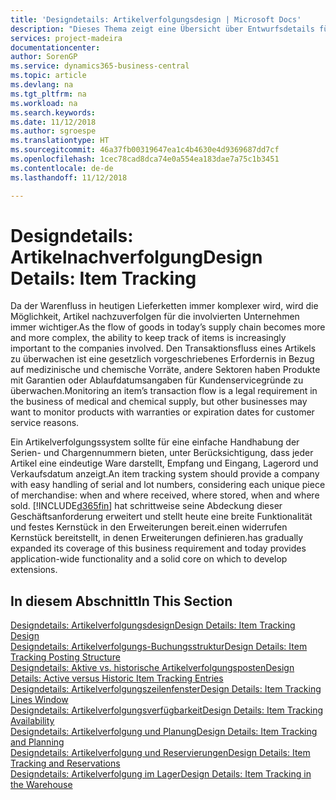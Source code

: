 ```yaml
---
title: 'Designdetails: Artikelverfolgungsdesign | Microsoft Docs'
description: "Dieses Thema zeigt eine Übersicht über Entwurfsdetails für Artikelverfolgung."
services: project-madeira
documentationcenter: 
author: SorenGP
ms.service: dynamics365-business-central
ms.topic: article
ms.devlang: na
ms.tgt_pltfrm: na
ms.workload: na
ms.search.keywords: 
ms.date: 11/12/2018
ms.author: sgroespe
ms.translationtype: HT
ms.sourcegitcommit: 46a37fb00319647ea1c4b4630e4d9369687dd7cf
ms.openlocfilehash: 1cec78cad8dca74e0a554ea183dae7a75c1b3451
ms.contentlocale: de-de
ms.lasthandoff: 11/12/2018

---
```

# <a name="design-details-item-tracking"></a><span data-ttu-id="521bc-103">Designdetails: Artikelnachverfolgung</span><span class="sxs-lookup"><span data-stu-id="521bc-103">Design Details: Item Tracking</span></span>
<span data-ttu-id="521bc-104">Da der Warenfluss in heutigen Lieferketten immer komplexer wird, wird die Möglichkeit, Artikel nachzuverfolgen für die involvierten Unternehmen immer wichtiger.</span><span class="sxs-lookup"><span data-stu-id="521bc-104">As the flow of goods in today’s supply chain becomes more and more complex, the ability to keep track of items is increasingly important to the companies involved.</span></span> <span data-ttu-id="521bc-105">Den Transaktionsfluss eines Artikels zu überwachen ist eine gesetzlich vorgeschriebenes Erfordernis in Bezug auf medizinische und chemische Vorräte, andere Sektoren haben Produkte mit Garantien oder Ablaufdatumsangaben für Kundenservicegründe zu überwachen.</span><span class="sxs-lookup"><span data-stu-id="521bc-105">Monitoring an item’s transaction flow is a legal requirement in the business of medical and chemical supply, but other businesses may want to monitor products with warranties or expiration dates for customer service reasons.</span></span>  

<span data-ttu-id="521bc-106">Ein Artikelverfolgungssystem sollte für eine einfache Handhabung der Serien- und Chargennummern bieten, unter Berücksichtigung, dass jeder Artikel eine eindeutige Ware darstellt, Empfang und Eingang, Lagerord und Verkaufsdatum anzeigt.</span><span class="sxs-lookup"><span data-stu-id="521bc-106">An item tracking system should provide a company with easy handling of serial and lot numbers, considering each unique piece of merchandise: when and where received, where stored, when and where sold.</span></span> [!INCLUDE[d365fin](includes/d365fin_md.md)] <span data-ttu-id="521bc-107">hat schrittweise seine Abdeckung dieser Geschäftsanforderung erweitert und stellt heute eine breite Funktionalität und festes Kernstück in den Erweiterungen bereit.einen widerrufen Kernstück bereitstellt, in denen Erweiterungen definieren.</span><span class="sxs-lookup"><span data-stu-id="521bc-107">has gradually expanded its coverage of this business requirement and today provides application-wide functionality and a solid core on which to develop extensions.</span></span>  

## <a name="in-this-section"></a><span data-ttu-id="521bc-108">In diesem Abschnitt</span><span class="sxs-lookup"><span data-stu-id="521bc-108">In This Section</span></span>  
[<span data-ttu-id="521bc-109">Designdetails: Artikelverfolgungsdesign</span><span class="sxs-lookup"><span data-stu-id="521bc-109">Design Details: Item Tracking Design</span></span>](design-details-item-tracking-design.md)  
[<span data-ttu-id="521bc-110">Designdetails: Artikelverfolgungs-Buchungsstruktur</span><span class="sxs-lookup"><span data-stu-id="521bc-110">Design Details: Item Tracking Posting Structure</span></span>](design-details-item-tracking-posting-structure.md)  
[<span data-ttu-id="521bc-111">Designdetails: Aktive vs. historische Artikelverfolgungsposten</span><span class="sxs-lookup"><span data-stu-id="521bc-111">Design Details: Active versus Historic Item Tracking Entries</span></span>](design-details-active-versus-historic-item-tracking-entries.md)  
[<span data-ttu-id="521bc-112">Designdetails: Artikelverfolgungszeilenfenster</span><span class="sxs-lookup"><span data-stu-id="521bc-112">Design Details: Item Tracking Lines Window</span></span>](design-details-item-tracking-lines-window.md)  
[<span data-ttu-id="521bc-113">Designdetails: Artikelverfolgungsverfügbarkeit</span><span class="sxs-lookup"><span data-stu-id="521bc-113">Design Details: Item Tracking Availability</span></span>](design-details-item-tracking-availability.md)  
[<span data-ttu-id="521bc-114">Designdetails: Artikelverfolgung und Planung</span><span class="sxs-lookup"><span data-stu-id="521bc-114">Design Details: Item Tracking and Planning</span></span>](design-details-item-tracking-and-planning.md)  
[<span data-ttu-id="521bc-115">Designdetails: Artikelverfolgung und Reservierungen</span><span class="sxs-lookup"><span data-stu-id="521bc-115">Design Details: Item Tracking and Reservations</span></span>](design-details-item-tracking-and-reservations.md)  
[<span data-ttu-id="521bc-116">Designdetails: Artikelverfolgung im Lager</span><span class="sxs-lookup"><span data-stu-id="521bc-116">Design Details: Item Tracking in the Warehouse</span></span>](design-details-item-tracking-in-the-warehouse.md)

